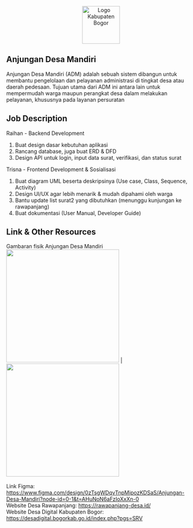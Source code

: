<p align="center"><img src="https://rawapanjang-desa.id/desa/logo/1679693855_logo-pemkab-bogor.png" width="100" alt="Logo Kabupaten Bogor"></p>

## Anjungan Desa Mandiri

Anjungan Desa Mandiri (ADM) adalah sebuah sistem dibangun untuk membantu pengelolaan dan pelayanan administrasi di tingkat desa atau daerah pedesaan. Tujuan utama dari ADM ini antara lain untuk mempermudah warga maupun perangkat desa dalam melakukan pelayanan, khususnya pada layanan persuratan

## Job Description
Raihan - Backend Development
1. Buat design dasar kebutuhan aplikasi
2. Rancang database, juga buat ERD & DFD
3. Design API untuk login, input data surat, verifikasi, dan status surat

Trisna - Frontend Development & Sosialisasi
1. Buat diagram UML beserta deskripsinya (Use case, Class, Sequence, Activity)
2. Design UI/UX agar lebih menarik & mudah dipahami oleh warga
3. Bantu update list surat2 yang dibutuhkan (menunggu kunjungan ke rawapanjang)
4. Buat dokumentasi (User Manual, Developer Guide)


## Link & Other Resources
Gambaran fisik Anjungan Desa Mandiri<br>
<img src="https://opendesa.id/wp-content/uploads/2023/04/Sayembara-442x1024.jpg" height="300"> | <img src="https://th.bing.com/th/id/OIP.5nzuo5yM2dvZVdu-UOwbugHaE8?w=271&h=181&c=7&r=0&o=5&dpr=1.5&pid=1.7" height="300">
<br><br>
Link Figma: https://www.figma.com/design/0zTsgWDqvTnpMipozKDSaS/Anjungan-Desa-Mandiri?node-id=0-1&t=AHuNoN6aFzIoXxXn-0
<br>
Website Desa Rawapanjang: https://rawapanjang-desa.id/
<br>
Website Desa Digital Kabupaten Bogor: https://desadigital.bogorkab.go.id/index.php?pgs=SRV
